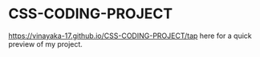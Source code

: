 # CSS-CODING-PROJECT
 https://vinayaka-17.github.io/CSS-CODING-PROJECT/tap here for a quick preview of my project.
 
